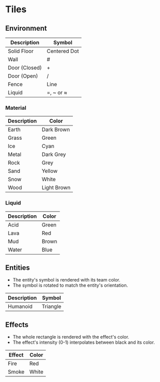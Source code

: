 # Tiles

## Environment

Description | Symbol
--- | ---
Solid Floor | Centered Dot
Wall | #
Door (Closed) | +
Door (Open) | /
Fence | Line
Liquid | =, ~ or ≈

### Material

Description | Color
--- | ---
Earth | Dark Brown
Grass | Green
Ice | Cyan
Metal | Dark Grey
Rock | Grey
Sand | Yellow
Snow | White
Wood | Light Brown

### Liquid

Description | Color
--- | ---
Acid | Green
Lava | Red
Mud | Brown
Water | Blue

## Entities

* The entity's symbol is rendered with its team color.
* The symbol is rotated to match the entity's orientation.

Description | Symbol
--- | ---
Humanoid | Triangle

## Effects

* The whole rectangle is rendered with the effect's color.
* The effect's intensity (0-1) interpolates between black and its color.

Effect | Color
--- | ---
Fire | Red
Smoke | White